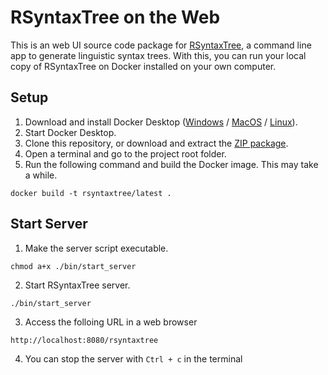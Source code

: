 # RSyntaxTree on the Web

This is an web UI source code package for [RSyntaxTree](https://github.com/yohasebe/rsyntaxtree), a command line app to generate linguistic syntax trees. With this, you can run your local copy of RSyntaxTree on Docker installed on your own computer.

## Setup

1. Download and install Docker Desktop ([Windows](https://docs.docker.com/desktop/windows/install/) / [MacOS](https://docs.docker.com/desktop/mac/install/) / [Linux](https://docs.docker.com/desktop/linux/install/)).
2. Start Docker Desktop.
3. Clone this repository, or download and extract the [ZIP package](https://github.com/yohasebe/rsyntaxtree_web/archive/refs/heads/main.zip).
4. Open a terminal and go to the project root folder.
5. Run the following command and build the Docker image. This may take a while.

```
docker build -t rsyntaxtree/latest .
```

## Start Server

1. Make the server script executable.

```
chmod a+x ./bin/start_server
```

2. Start RSyntaxTree server.

```
./bin/start_server
```

3. Access the folloing URL in a web browser

```
http://localhost:8080/rsyntaxtree
```

4. You can stop the server with `Ctrl + c` in the terminal
